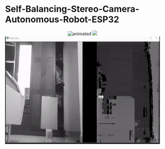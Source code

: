 
# Self-Balancing-Stereo-Camera-Autonomous-Robot-ESP32

<p align="center">
  <img src="/Graphics/Robot_Model.gif" alt="animated" width="400" height="800" />
  <img src="/Graphics/Acutual_Photo.png" />
  <img src="/Graphics/StereoDemo_hi.gif" alt="animated" width="1000" height="350"/>

